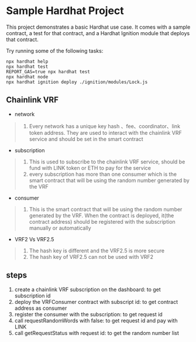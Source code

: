 # Sample Hardhat Project

This project demonstrates a basic Hardhat use case. It comes with a sample contract, a test for that contract, and a Hardhat Ignition module that deploys that contract.

Try running some of the following tasks:

```shell
npx hardhat help
npx hardhat test
REPORT_GAS=true npx hardhat test
npx hardhat node
npx hardhat ignition deploy ./ignition/modules/Lock.js
```


## Chainlink VRF
* network
> 1. Every network has a unique key hash 、fee、coordinator、link token address. They are used to interact with the chainlink VRF service and should be set in the smart contract
* subscription
> 1. This is used to subscribe to the chainlink VRF service, should be fund with LINK token or ETH to pay for the service
> 2. every subscription has more than one consumer which is the smart contract that will be using the random number generated by the VRF  
* consumer
> 1. This is the smart contract that will be using the random number generated by the VRF. When the contract is deployed, it(the contract address) should be registered with the subscription manually or automatically

* VRF2 Vs VRF2.5
> 1. The hash key is different and the VRF2.5 is more secure
> 2. The hash key of VRF2.5 can not be used with VRF2  

## steps
1. create a chainlink VRF subscription on the dashboard: to get subscription id
2. deploy the VRFConsumer contract with subscript id: to get contract address as consumer
3. register the consumer with the subscription: to get request id
4. call requestRandomWords with false: to get request id and pay with LINK
5. call getRequestStatus with request id: to get the random number list